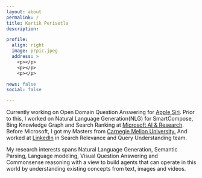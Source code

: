 ```yaml
---
layout: about
permalink: /
title: Kartik Perisetla
description:

profile:
  align: right
  image: prpic.jpeg
  address: >
    <p></p>
    <p></p>
    <p></p>

news: false
social: false

---
```

<p align="left">
Currently working on Open Domain Question Answering for <a href="https://www.apple.com/siri/" target="_blank">Apple Siri</a>. Prior to this, I worked on Natural Language Generation(NLG) for SmartCompose, Bing Knowledge Graph and Search Ranking at <a href="http://microsoft.com" target="_blank">Microsoft AI & Research</a>. Before Microsoft, I got my Masters from <a href="http://cmu.edu/" target="_blank">Carnegie Mellon University.</a> And worked at <a href="https://linkedin.com" target="_blank">LinkedIn</a> in Search Relevance and Query Understanding team.
</p>

<p align="left">
My research interests spans Natural Language Generation, Semantic Parsing, Language modeling, Visual Question Answering and Commonsense reasoning with a view to build agents that can operate in this world by understanding existing concepts from text, images and videos.
</p>
